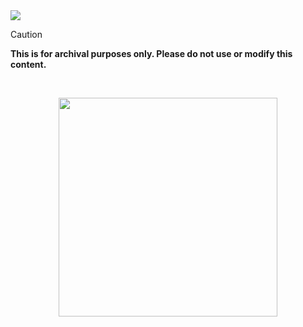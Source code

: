 <img src="https://img.shields.io/badge/Distro-ArchLinux-cba6f7?style=for-the-badge&labelColor=1c1c29&color=1e1e2e&logo=arch-linux" />


> [!CAUTION]
> **This is for archival purposes only. Please do not use or modify this content.**

<br>

<p align="center">
<a href="https://discord.com/invite/8NJWstnUHd">
<img src="https://invidget.switchblade.xyz/8NJWstnUHd" width="350">
</a>
</p>
